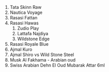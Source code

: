 
1. Tata Skinn Raw
2. Nautica Voyage
3. Rasasi Fattan
4. Rasasi Hawas
	1.  Zudio Play
	2. Lattafa Najdiya
	3. Wildstone Edge
5. Rasasi Royale Blue
6. Ajmal Kuro
7. Ajmal Shiro vs Wild Stone Steel
8. Musk Al Fakhama - Arabian oud
9. Swiss Arabian Dehn El Oud Mubarak Attar 6ml